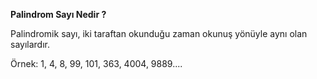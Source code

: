 **Palindrom Sayı Nedir ?**

Palindromik sayı, iki taraftan okunduğu zaman okunuş yönüyle aynı olan sayılardır.

Örnek: 1, 4, 8, 99, 101, 363, 4004, 9889....